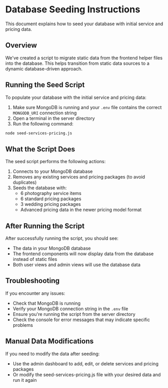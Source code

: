 # Database Seeding Instructions

This document explains how to seed your database with initial service and pricing data.

## Overview

We've created a script to migrate static data from the frontend helper files into the database. This helps transition from static data sources to a dynamic database-driven approach.

## Running the Seed Script

To populate your database with the initial service and pricing data:

1. Make sure MongoDB is running and your `.env` file contains the correct `MONGODB_URI` connection string
2. Open a terminal in the server directory
3. Run the following command:

```bash
node seed-services-pricing.js
```

## What the Script Does

The seed script performs the following actions:

1. Connects to your MongoDB database
2. Removes any existing services and pricing packages (to avoid duplicates)
3. Seeds the database with:
   - 6 photography service items
   - 6 standard pricing packages
   - 3 wedding pricing packages
   - Advanced pricing data in the newer pricing model format

## After Running the Script

After successfully running the script, you should see:
- The data in your MongoDB database
- The frontend components will now display data from the database instead of static files
- Both user views and admin views will use the database data

## Troubleshooting

If you encounter any issues:

- Check that MongoDB is running
- Verify your MongoDB connection string in the `.env` file
- Ensure you're running the script from the server directory
- Check the console for error messages that may indicate specific problems

## Manual Data Modifications

If you need to modify the data after seeding:
- Use the admin dashboard to add, edit, or delete services and pricing packages
- Or modify the seed-services-pricing.js file with your desired data and run it again 